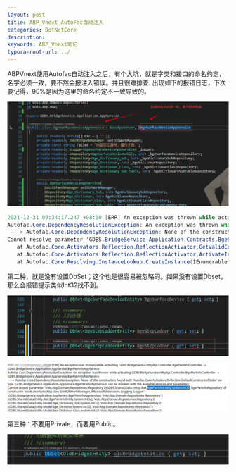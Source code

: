 ```yaml
---
layout: post
title: ABP_Vnext_AutoFac自动注入
categories: DotNetCore
description: 
keywords: ABP_Vnext笔记
typora-root-url: ../
---
```


ABPVnext使用Autofac自动注入之后，有个大坑，就是字类和接口的命名约定，名字必须一致，要不然会报注入错误。并且很难排查. 出现如下的报错日志，下次要记得，90%是因为这里的命名约定不一致导致的。

![image-20211231110925209](/images/posts/image-20211231110925209.png)

```c#
2021-12-31 09:34:17.247 +08:00 [ERR] An exception was thrown while activating GDBS.BridgeService.HttpApi.Controller.BgeSurfaceDeviceInfoController.
Autofac.Core.DependencyResolutionException: An exception was thrown while activating GDBS.BridgeService.HttpApi.Controller.BgeSurfaceDeviceInfoController.
 ---> Autofac.Core.DependencyResolutionException: None of the constructors found with 'Autofac.Core.Activators.Reflection.DefaultConstructorFinder' on type 'GDBS.BridgeService.HttpApi.Controller.BgeSurfaceDeviceInfoController' can be invoked with the available services and parameters:
Cannot resolve parameter 'GDBS.BridgeService.Application.Contracts.BgeSurfaceDeviceInfo.IBgeSurfaceDeviceAppService bgeSurfaceDeviceAppService' of constructor 'Void .ctor(GDBS.BridgeService.Application.Contracts.BgeSurfaceDeviceInfo.IBgeSurfaceDeviceAppService)'.
   at Autofac.Core.Activators.Reflection.ReflectionActivator.GetValidConstructorBindings(ConstructorInfo[] availableConstructors, IComponentContext context, IEnumerable`1 parameters)
   at Autofac.Core.Activators.Reflection.ReflectionActivator.ActivateInstance(IComponentContext context, IEnumerable`1 parameters)
   at Autofac.Core.Resolving.InstanceLookup.CreateInstance(IEnumerable`1 parameters)
```

第二种，就是没有设置DbSet；这个也是很容易被忽略的。如果没有设置Dbset，那么会报错提示类似Int32找不到。

![image-20211231170918313](/images/posts/image-20211231170918313.png)

![image-20211231171629493](/images/posts/image-20211231171629493.png)

第三种：不要用Private，而要用Public。

![image-20220427191836828](/images/posts/image-20220427191836828.png)
